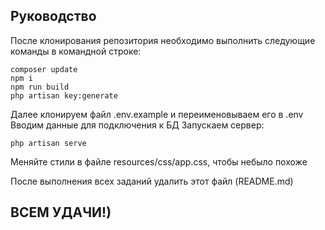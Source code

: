 ## Руководство

После клонирования репозитория необходимо выполнить следующие команды в командной строке:

```
composer update
npm i
npm run build
php artisan key:generate
```
Далее клонируем файл .env.example и переименовываем его в .env
Вводим данные для подключения к БД
Запускаем сервер:
```
php artisan serve
```

Меняйте стили в файле resources/css/app.css, чтобы небыло похоже

После выполнения всех заданий удалить этот файл (README.md)

## ВСЕМ УДАЧИ!)